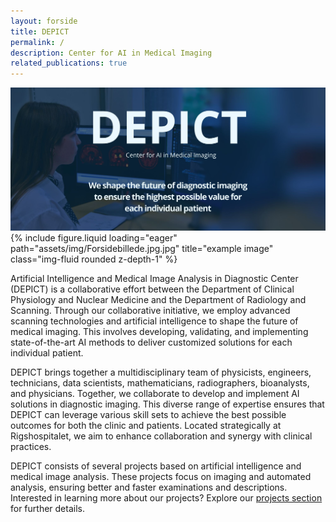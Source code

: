 ```yaml
---
layout: forside
title: DEPICT
permalink: /
description: Center for AI in Medical Imaging
related_publications: true
---
```


<div class="container-fluid p-0">
    <img src="assets/img/Forsidebillede.jpg.jpg" alt="example image" class="img-fluid w-100">
</div>



<div class="row">
    <div class="col-sm mt-3 mt-md-0">
        {% include figure.liquid loading="eager" path="assets/img/Forsidebillede.jpg.jpg" title="example image" class="img-fluid rounded z-depth-1" %}
    </div>
</div>

Artificial Intelligence and Medical Image Analysis in Diagnostic Center (DEPICT) is a collaborative effort between the Department of Clinical Physiology and Nuclear Medicine and the Department of Radiology and Scanning. Through our collaborative initiative, we employ advanced scanning technologies and artificial intelligence to shape the future of medical imaging. This involves developing, validating, and implementing state-of-the-art AI methods to deliver customized solutions for each individual patient.<br>

DEPICT brings together a multidisciplinary team of physicists, engineers, technicians, data scientists, mathematicians, radiographers, bioanalysts, and physicians. Together, we collaborate to develop and implement AI solutions in diagnostic imaging. This diverse range of expertise ensures that DEPICT can leverage various skill sets to achieve the best possible outcomes for both the clinic and patients. Located strategically at Rigshospitalet, we aim to enhance collaboration and synergy with clinical practices.<br>

DEPICT consists of several projects based on artificial intelligence and medical image analysis. These projects focus on imaging and automated analysis, ensuring better and faster examinations and descriptions. Interested in learning more about our projects? Explore our [projects section](/al-folio/projects/) for further details.


